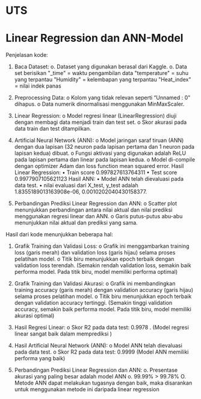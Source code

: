 # UTS
# Linear Regression dan ANN-Model
Penjelasan kode:
1.	Baca Dataset:
o. Dataset yang digunakan berasal dari Kaggle.
o. Data set berisikan 
"_time" = waktu pengambilan data
"temperature" = suhu yang terpantau
"Humidity" = kelembapan yang terpantau
"Heat_index" = nilai indek panas

2.	Preprocessing Data:
o	Kolom yang tidak relevan seperti “Unnamed : 0" dihapus.
o	Data numerik dinormalisasi menggunakan MinMaxScaler.

3.	Linear Regression:
o	Model regresi linear (LinearRegression) diuji dengan membagi data menjadi train dan test set.
o	Skor akurasi pada data train dan test ditampilkan.

4.	Artificial Neural Network (ANN):
o	Model jaringan saraf tiruan (ANN) dengan dua lapisan (32 neuron pada lapisan pertama dan 1 neuron pada lapisan kedua) dibuat.
o	Fungsi aktivasi yang digunakan adalah ReLU pada lapisan pertama dan linear pada lapisan kedua.
o	Model di-compile dengan optimizer Adam dan loss function mean squared error.
Hasil Linear Regression:
•	Train score 0.997827613764311
•	Test score 0.9977907105621123
Hasil ANN:
•	Model ANN telah dievaluasi pada data test.
•	nilai evaluasi dari X_test, y_test adalah 1.8355189013163908e-06, 0.0010202040430158377.

5.	Perbandingan Prediksi Linear Regression dan ANN: 
o	Scatter plot menunjukkan perbandingan antara nilai aktual dan nilai prediksi menggunakan regresi linear dan ANN.
o	Garis putus-putus abu-abu menunjukkan nilai aktual dan prediksi yang sama.

Hasil dari kode menunjukkan beberapa hal:
1.	Grafik Training dan Validasi Loss:
o	Grafik ini menggambarkan training loss (garis merah) dan validation loss (garis hijau) selama proses pelatihan model.
o	Titik biru menunjukkan epoch terbaik dengan validation loss terendah.
(Semakin rendah validation loss, semakin baik performa model. Pada titik biru, model memiliki performa optimal)

2.	Grafik Training dan Validasi Akurasi:
o	Grafik ini membandingkan training accuracy (garis merah) dengan validation accuracy (garis hijau) selama proses pelatihan model.
o	Titik biru menunjukkan epoch terbaik dengan validation accuracy tertinggi.
(Semakin tinggi validation accuracy, semakin baik performa model. Pada titik biru, model memiliki akurasi optimal)

3.	Hasil Regresi Linear:
o	Skor R2 pada data test: 0.9978 .
(Model regresi linear sangat baik dalam memprediksi )

4.	Hasil Artificial Neural Network (ANN):
o	Model ANN telah dievaluasi pada data test.
o   Skor R2 pada data test: 0.9999
(Model ANN memiliki performa yang baik)

5.	Perbandingan Prediksi Linear Regression dan ANN:
o.  Presentase akurasi yang paling besar adalah model ANN
o.  99.99% > 99.78%
O.  Metode ANN dapat melakukan tugasnya dengan baik, maka disarankan untuk menggunakan metode ini daripada linear regression


